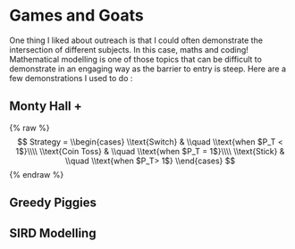 # Games and Goats

One thing I liked about outreach is that I could often demonstrate the intersection of different subjects. In this case, maths and coding! Mathematical modelling is one of those topics that can be difficult to demonstrate in an engaging way as the barrier to entry is steep. Here are a few demonstrations I used to do :

## Monty Hall +

{% raw %}
$$
Strategy =
\\begin{cases}
\\text{Switch} & \\quad \\text{when $P_T < 1$}\\\\
\\text{Coin Toss} & \\quad \\text{when $P_T = 1$}\\\\
\\text{Stick} & \\quad \\text{when $P_T> 1$}
\\end{cases}
$$
{% endraw %}

## Greedy Piggies

## SIRD Modelling
